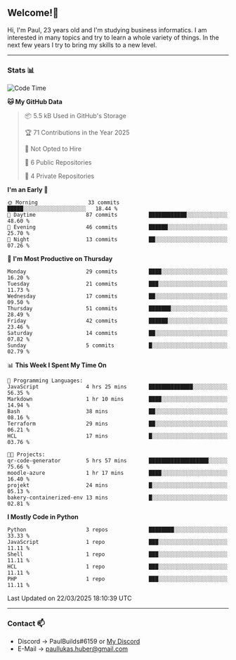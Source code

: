 ## Welcome!👋

Hi, I'm Paul, 23 years old and I'm studying business informatics. I am interested in many topics and try to learn a whole variety of things. In the next few years I try to bring my skills to a new level.

---
### Stats 📊

<!--START_SECTION:waka-->
![Code Time](http://img.shields.io/badge/Code%20Time-105%20hrs%2051%20mins-blue)

**🐱 My GitHub Data** 

> 📦 5.5 kB Used in GitHub's Storage 
 > 
> 🏆 71 Contributions in the Year 2025
 > 
> 🚫 Not Opted to Hire
 > 
> 📜 6 Public Repositories 
 > 
> 🔑 4 Private Repositories 
 > 
**I'm an Early 🐤** 

```text
🌞 Morning                33 commits          █████░░░░░░░░░░░░░░░░░░░░   18.44 % 
🌆 Daytime                87 commits          ████████████░░░░░░░░░░░░░   48.60 % 
🌃 Evening                46 commits          ██████░░░░░░░░░░░░░░░░░░░   25.70 % 
🌙 Night                  13 commits          ██░░░░░░░░░░░░░░░░░░░░░░░   07.26 % 
```
📅 **I'm Most Productive on Thursday** 

```text
Monday                   29 commits          ████░░░░░░░░░░░░░░░░░░░░░   16.20 % 
Tuesday                  21 commits          ███░░░░░░░░░░░░░░░░░░░░░░   11.73 % 
Wednesday                17 commits          ██░░░░░░░░░░░░░░░░░░░░░░░   09.50 % 
Thursday                 51 commits          ███████░░░░░░░░░░░░░░░░░░   28.49 % 
Friday                   42 commits          ██████░░░░░░░░░░░░░░░░░░░   23.46 % 
Saturday                 14 commits          ██░░░░░░░░░░░░░░░░░░░░░░░   07.82 % 
Sunday                   5 commits           █░░░░░░░░░░░░░░░░░░░░░░░░   02.79 % 
```


📊 **This Week I Spent My Time On** 

```text
💬 Programming Languages: 
JavaScript               4 hrs 25 mins       ██████████████░░░░░░░░░░░   56.35 % 
Markdown                 1 hr 10 mins        ████░░░░░░░░░░░░░░░░░░░░░   14.94 % 
Bash                     38 mins             ██░░░░░░░░░░░░░░░░░░░░░░░   08.16 % 
Terraform                29 mins             ██░░░░░░░░░░░░░░░░░░░░░░░   06.21 % 
HCL                      17 mins             █░░░░░░░░░░░░░░░░░░░░░░░░   03.76 % 

🐱‍💻 Projects: 
qr-code-generator        5 hrs 57 mins       ███████████████████░░░░░░   75.66 % 
moodle-azure             1 hr 17 mins        ████░░░░░░░░░░░░░░░░░░░░░   16.40 % 
projekt                  24 mins             █░░░░░░░░░░░░░░░░░░░░░░░░   05.13 % 
bakery-containerized-env 13 mins             █░░░░░░░░░░░░░░░░░░░░░░░░   02.81 % 
```

**I Mostly Code in Python** 

```text
Python                   3 repos             ████████░░░░░░░░░░░░░░░░░   33.33 % 
JavaScript               1 repo              ███░░░░░░░░░░░░░░░░░░░░░░   11.11 % 
Shell                    1 repo              ███░░░░░░░░░░░░░░░░░░░░░░   11.11 % 
HCL                      1 repo              ███░░░░░░░░░░░░░░░░░░░░░░   11.11 % 
PHP                      1 repo              ███░░░░░░░░░░░░░░░░░░░░░░   11.11 % 
```




 Last Updated on 22/03/2025 18:10:39 UTC
<!--END_SECTION:waka-->

---
### Contact 📫

* Discord -> PaulBuilds#6159 or [My Discord](https://discord.gg/7kq6UnB)
* E-Mail -> paullukas.huber@gmail.com
